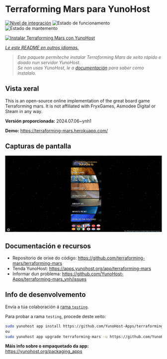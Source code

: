 <!--
NOTA: Este README foi creado automáticamente por <https://github.com/YunoHost/apps/tree/master/tools/readme_generator>
NON debe editarse manualmente.
-->

# Terraforming Mars  para YunoHost

[![Nivel de integración](https://dash.yunohost.org/integration/terraforming-mars.svg)](https://ci-apps.yunohost.org/ci/apps/terraforming-mars/) ![Estado de funcionamento](https://ci-apps.yunohost.org/ci/badges/terraforming-mars.status.svg) ![Estado de mantemento](https://ci-apps.yunohost.org/ci/badges/terraforming-mars.maintain.svg)

[![Instalar Terraforming Mars  con YunoHost](https://install-app.yunohost.org/install-with-yunohost.svg)](https://install-app.yunohost.org/?app=terraforming-mars)

*[Le este README en outros idiomas.](./ALL_README.md)*

> *Este paquete permíteche instalar Terraforming Mars  de xeito rápido e doado nun servidor YunoHost.*  
> *Se non usas YunoHost, le a [documentación](https://yunohost.org/install) para saber como instalalo.*

## Vista xeral

This is an open-source online implementation of the great board game Terraforming mars. It is not affiliated with FryxGames, Asmodee Digital or Steam in any way.


**Versión proporcionada:** 2024.07.06~ynh1

**Demo:** <https://terraforming-mars.herokuapp.com/>

## Capturas de pantalla

![Captura de pantalla de Terraforming Mars ](./doc/screenshots/screenshot.png)

## Documentación e recursos

- Repositorio de orixe do código: <https://github.com/terraforming-mars/terraforming-mars>
- Tenda YunoHost: <https://apps.yunohost.org/app/terraforming-mars>
- Informar dun problema: <https://github.com/YunoHost-Apps/terraforming-mars_ynh/issues>

## Info de desenvolvemento

Envía a túa colaboración á [rama `testing`](https://github.com/YunoHost-Apps/terraforming-mars_ynh/tree/testing).

Para probar a rama `testing`, procede deste xeito:

```bash
sudo yunohost app install https://github.com/YunoHost-Apps/terraforming-mars_ynh/tree/testing --debug
ou
sudo yunohost app upgrade terraforming-mars -u https://github.com/YunoHost-Apps/terraforming-mars_ynh/tree/testing --debug
```

**Máis info sobre o empaquetado da app:** <https://yunohost.org/packaging_apps>
